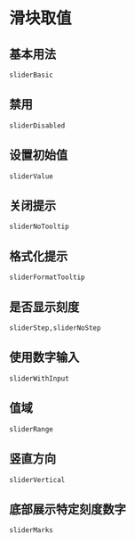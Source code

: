 # 滑块取值
## 基本用法
```widget
sliderBasic
```

## 禁用
```widget
sliderDisabled
```

## 设置初始值
```widget
sliderValue
```

## 关闭提示
```widget
sliderNoTooltip
```

## 格式化提示
```widget
sliderFormatTooltip
```

## 是否显示刻度
```widgets
sliderStep,sliderNoStep
```

## 使用数字输入
```widget
sliderWithInput
```

## 值域
```widget
sliderRange
```

## 竖直方向
```widget
sliderVertical
```

## 底部展示特定刻度数字
```widget
sliderMarks
```